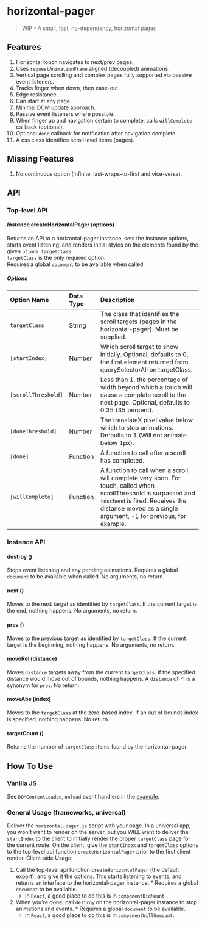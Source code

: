 # horizontal-pager

> WIP - A small, fast, no-dependency, horizontal pager.

## Features
  1.  Horizontal touch navigates to next/prev pages.
  2.  Uses `requestAnimationFrame` aligned (decoupled) animations.
  3.  Vertical page scrolling and complex pages fully supported via passive event listeners.
  4.  Tracks finger when down, then ease-out.
  5.  Edge resistance.
  6.  Can start at any page.
  7.  Minimal DOM update approach.
  8.  Passive event listeners where possible.
  9.  When finger up and navigation certain to complete, calls `willComplete`
      callback (optional).
  10.  Optional `done` callback for notification after navigation complete.
  11. A css class identifies scroll level items (pages).

## Missing Features
  1.  No continuous option (infinite, last-wraps-to-first and vice-versa).

## API
### Top-level API
#### *Instance* createHorizontalPager (options)
Returns an API to a horizontal-pager instance, sets the instance options, starts event listening, and renders initial styles on the elements found by the given `ptions.targetClass`.  
`targetClass` is the only required option.  
Requires a global `document` to be available when called.

##### Options
| Option Name | Data Type | Description |
| :--- | :--- | :--- |
| `targetClass` | String | The class that identifies the scroll targets (pages in the horizontal-pager). Must be supplied. |
| `[startIndex]` | Number | Which scroll target to show initially. Optional, defaults to 0, the first element returned from querySelectorAll on targetClass. |
| `[scrollThreshold]` | Number | Less than 1, the percentage of width beyond which a touch will cause a complete scroll to the next page. Optional, defaults to 0.35 (35 percent). |
| `[doneThreshold]` | Number | The translateX pixel value below which to stop animations. Defaults to 1 (Will not animate below 1px). |
| `[done]` | Function | A function to call after a scroll has completed. |
| `[willComplete]` | Function | A function to call when a scroll will complete very soon. For touch, called when scrollThreshold is surpassed and `touchend` is fired. Receives the distance moved as a single argument, -1 for previous, for example. |

### Instance API

#### destroy ()
Stops event listening and any pending animations. Requires a global `document` to be available when called. No arguments, no return.

#### next ()
Moves to the next target as identified by `targetClass`. If the current target is the end, nothing happens. No arguments, no return.

#### prev ()
Moves to the previous target as identified by `targetClass`. If the current target is the beginning, nothing happens. No arguments, no return.

#### moveRel (distance)
Moves `distance` targets away from the current `targetClass`. If the specified distance would move out of bounds, nothing happens. A `distance` of -1 is a synonym for `prev`. No return.

#### moveAbs (index)
Moves to the `targetClass` at the zero-based index. If an out of bounds index is specified, nothing happens. No return.

#### targetCount ()
Returns the number of `targetClass` items found by the horizontal-pager.

## How To Use
### Vanilla JS
See `DOMContentLoaded`, `unload` event handlers in the [example](index.js).

### General Usage (frameworks, universal)
Deliver the `horizontal-pager.js` script with your page. In a universal app, you won't want to render on the server, but you WILL want to deliver the `startIndex` to the client to initially render the proper `targetClass` page for the current route. On the client, give the `startIndex` and `targetClass` options to the top-level api function `createHorizontalPager` prior to the first client render.
Client-side Usage:
  1.  Call the top-level api function `createHorizontalPager` (the default export), and give it the options. This starts listening to events, and returns an interface to the horizontal-pager instance.
    * Requires a global `document` to be available.
      * In `React`, a good place to do this is in `componentDidMount`.
  2.  When you're done, call `destroy` on the horizontal-pager instance to stop animations and events.
    * Requires a global `document` to be available.
      * In `React`, a good place to do this is in `componentWillUnmount`.
